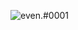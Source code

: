 ![even.#0001](https://github-readme-stats.vercel.app/api?username=montingo&show_icons=true&theme=dark)
